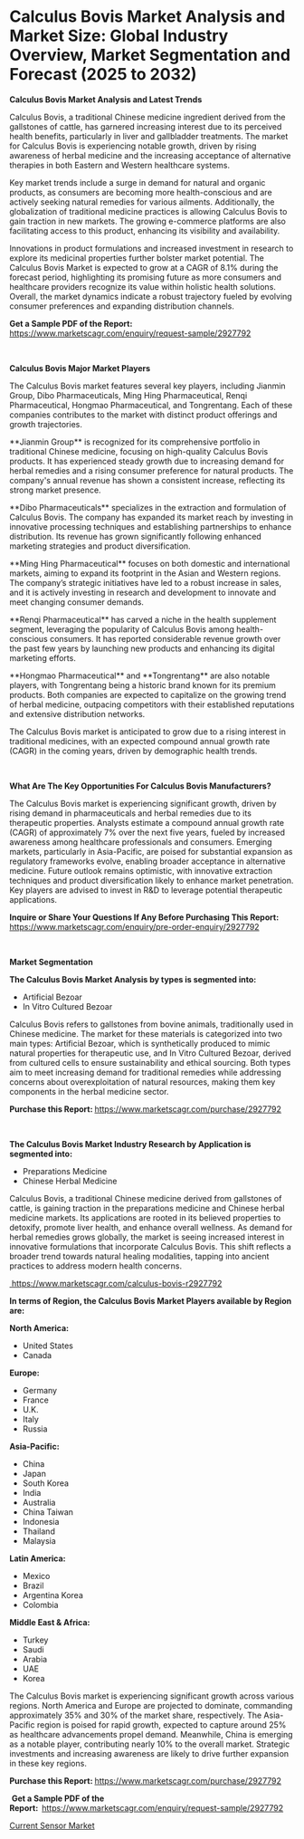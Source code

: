 <p><h1>Calculus Bovis Market Analysis and Market Size: Global Industry Overview, Market Segmentation and Forecast (2025 to 2032)</h1></p><p><strong>Calculus Bovis Market Analysis and Latest Trends</strong></p>
<p><p>Calculus Bovis, a traditional Chinese medicine ingredient derived from the gallstones of cattle, has garnered increasing interest due to its perceived health benefits, particularly in liver and gallbladder treatments. The market for Calculus Bovis is experiencing notable growth, driven by rising awareness of herbal medicine and the increasing acceptance of alternative therapies in both Eastern and Western healthcare systems. </p><p>Key market trends include a surge in demand for natural and organic products, as consumers are becoming more health-conscious and are actively seeking natural remedies for various ailments. Additionally, the globalization of traditional medicine practices is allowing Calculus Bovis to gain traction in new markets. The growing e-commerce platforms are also facilitating access to this product, enhancing its visibility and availability.</p><p>Innovations in product formulations and increased investment in research to explore its medicinal properties further bolster market potential. The Calculus Bovis Market is expected to grow at a CAGR of 8.1% during the forecast period, highlighting its promising future as more consumers and healthcare providers recognize its value within holistic health solutions. Overall, the market dynamics indicate a robust trajectory fueled by evolving consumer preferences and expanding distribution channels.</p></p>
<p><strong>Get a Sample PDF of the Report:&nbsp;</strong> <a href="https://www.marketscagr.com/enquiry/request-sample/2927792?utm_campaign=3096&utm_medium=2&utm_source=Github&utm_content=ia&utm_term=12032025&utm_id=calculus-bovis">https://www.marketscagr.com/enquiry/request-sample/2927792</a></p>
<p>&nbsp;</p>
<p><strong>Calculus Bovis Major Market Players</strong></p>
<p><p>The Calculus Bovis market features several key players, including Jianmin Group, Dibo Pharmaceuticals, Ming Hing Pharmaceutical, Renqi Pharmaceutical, Hongmao Pharmaceutical, and Tongrentang. Each of these companies contributes to the market with distinct product offerings and growth trajectories.</p><p>**Jianmin Group** is recognized for its comprehensive portfolio in traditional Chinese medicine, focusing on high-quality Calculus Bovis products. It has experienced steady growth due to increasing demand for herbal remedies and a rising consumer preference for natural products. The company's annual revenue has shown a consistent increase, reflecting its strong market presence.</p><p>**Dibo Pharmaceuticals** specializes in the extraction and formulation of Calculus Bovis. The company has expanded its market reach by investing in innovative processing techniques and establishing partnerships to enhance distribution. Its revenue has grown significantly following enhanced marketing strategies and product diversification.</p><p>**Ming Hing Pharmaceutical** focuses on both domestic and international markets, aiming to expand its footprint in the Asian and Western regions. The company’s strategic initiatives have led to a robust increase in sales, and it is actively investing in research and development to innovate and meet changing consumer demands.</p><p>**Renqi Pharmaceutical** has carved a niche in the health supplement segment, leveraging the popularity of Calculus Bovis among health-conscious consumers. It has reported considerable revenue growth over the past few years by launching new products and enhancing its digital marketing efforts.</p><p>**Hongmao Pharmaceutical** and **Tongrentang** are also notable players, with Tongrentang being a historic brand known for its premium products. Both companies are expected to capitalize on the growing trend of herbal medicine, outpacing competitors with their established reputations and extensive distribution networks.</p><p>The Calculus Bovis market is anticipated to grow due to a rising interest in traditional medicines, with an expected compound annual growth rate (CAGR) in the coming years, driven by demographic health trends.</p></p>
<p>&nbsp;</p>
<p><strong>What Are The Key Opportunities For Calculus Bovis Manufacturers?</strong></p>
<p><p>The Calculus Bovis market is experiencing significant growth, driven by rising demand in pharmaceuticals and herbal remedies due to its therapeutic properties. Analysts estimate a compound annual growth rate (CAGR) of approximately 7% over the next five years, fueled by increased awareness among healthcare professionals and consumers. Emerging markets, particularly in Asia-Pacific, are poised for substantial expansion as regulatory frameworks evolve, enabling broader acceptance in alternative medicine. Future outlook remains optimistic, with innovative extraction techniques and product diversification likely to enhance market penetration. Key players are advised to invest in R&D to leverage potential therapeutic applications.</p></p>
<p><strong>Inquire or Share Your Questions If Any Before Purchasing This Report:</strong> <a href="https://www.marketscagr.com/enquiry/pre-order-enquiry/2927792?utm_campaign=3096&utm_medium=2&utm_source=Github&utm_content=ia&utm_term=12032025&utm_id=calculus-bovis">https://www.marketscagr.com/enquiry/pre-order-enquiry/2927792</a></p>
<p>&nbsp;</p>
<p><strong>Market Segmentation</strong></p>
<p><strong>The Calculus Bovis Market Analysis by types is segmented into:</strong></p>
<p><ul><li>Artificial Bezoar</li><li>In Vitro Cultured Bezoar</li></ul></p>
<p><p>Calculus Bovis refers to gallstones from bovine animals, traditionally used in Chinese medicine. The market for these materials is categorized into two main types: Artificial Bezoar, which is synthetically produced to mimic natural properties for therapeutic use, and In Vitro Cultured Bezoar, derived from cultured cells to ensure sustainability and ethical sourcing. Both types aim to meet increasing demand for traditional remedies while addressing concerns about overexploitation of natural resources, making them key components in the herbal medicine sector.</p></p>
<p><strong>Purchase this Report:&nbsp;</strong><a href="https://www.marketscagr.com/purchase/2927792?utm_campaign=3096&utm_medium=2&utm_source=Github&utm_content=ia&utm_term=12032025&utm_id=calculus-bovis">https://www.marketscagr.com/purchase/2927792</a></p>
<p>&nbsp;</p>
<p><strong>The Calculus Bovis Market Industry Research by Application is segmented into:</strong></p>
<p><ul><li>Preparations Medicine</li><li>Chinese Herbal Medicine</li></ul></p>
<p><p>Calculus Bovis, a traditional Chinese medicine derived from gallstones of cattle, is gaining traction in the preparations medicine and Chinese herbal medicine markets. Its applications are rooted in its believed properties to detoxify, promote liver health, and enhance overall wellness. As demand for herbal remedies grows globally, the market is seeing increased interest in innovative formulations that incorporate Calculus Bovis. This shift reflects a broader trend towards natural healing modalities, tapping into ancient practices to address modern health concerns.</p></p>
<p><a href="https://www.marketscagr.com/calculus-bovis-r2927792?utm_campaign=3096&utm_medium=2&utm_source=Github&utm_content=ia&utm_term=12032025&utm_id=calculus-bovis">&nbsp;https://www.marketscagr.com/calculus-bovis-r2927792</a></p>
<p><strong>In terms of Region, the Calculus Bovis Market Players available by Region are:</strong></p>
<p>
    <p> <strong> North America: </strong>
        <ul>
            <li>United States</li>
            <li>Canada</li>
        </ul>
        </p> 
    <p> <strong> Europe: </strong>
        <ul>
            <li>Germany</li>
            <li>France</li>
            <li>U.K.</li>
            <li>Italy</li>
            <li>Russia</li>
        </ul>
        </p> 
    <p> <strong> Asia-Pacific: </strong>
        <ul>
            <li>China</li>
            <li>Japan</li>
            <li>South Korea</li>
            <li>India</li>
            <li>Australia</li>
            <li>China Taiwan</li>
            <li>Indonesia</li>
            <li>Thailand</li>
            <li>Malaysia</li>
        </ul>
        </p> 
    <p> <strong> Latin America: </strong>
        <ul>
            <li>Mexico</li>
            <li>Brazil</li>
            <li>Argentina Korea</li>
            <li>Colombia</li>
        </ul>
        </p> 
    <p> <strong> Middle East & Africa: </strong>
        <ul>
            <li>Turkey</li>
            <li>Saudi</li>
            <li>Arabia</li>
            <li>UAE</li>
            <li>Korea</li>
        </ul>
    </p>
    </p>
<p><p>The Calculus Bovis market is experiencing significant growth across various regions. North America and Europe are projected to dominate, commanding approximately 35% and 30% of the market share, respectively. The Asia-Pacific region is poised for rapid growth, expected to capture around 25% as healthcare advancements propel demand. Meanwhile, China is emerging as a notable player, contributing nearly 10% to the overall market. Strategic investments and increasing awareness are likely to drive further expansion in these key regions.</p></p>
<p><strong>Purchase this Report: </strong><a href="https://www.marketscagr.com/purchase/2927792?utm_campaign=3096&utm_medium=2&utm_source=Github&utm_content=ia&utm_term=12032025&utm_id=calculus-bovis">https://www.marketscagr.com/purchase/2927792</a></p>
<p>&nbsp;<strong>Get a Sample PDF of the Report:&nbsp;&nbsp;</strong><a href="https://www.marketscagr.com/enquiry/request-sample/2927792?utm_campaign=3096&utm_medium=2&utm_source=Github&utm_content=ia&utm_term=12032025&utm_id=calculus-bovis">https://www.marketscagr.com/enquiry/request-sample/2927792</a></p>
<p><strong></strong></p>
<p><p><a href="https://github.com/leehihkl/Market-Research-Report-List-1/blob/main/current-sensor-market.md?utm_campaign=3096&utm_medium=2&utm_source=Github&utm_content=ia&utm_term=12032025&utm_id=calculus-bovis">Current Sensor Market</a></p></p>